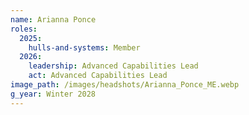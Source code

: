 ```yaml
---
name: Arianna Ponce
roles:
  2025:
    hulls-and-systems: Member
  2026:
    leadership: Advanced Capabilities Lead
    act: Advanced Capabilities Lead
image_path: /images/headshots/Arianna_Ponce_ME.webp
g_year: Winter 2028
---
```

